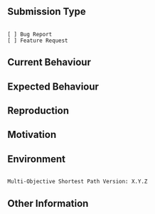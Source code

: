 ## Submission Type
<!-- Check one of the following options with "x". -->
<pre><code>
[ ] Bug Report
[ ] Feature Request
</code></pre>

## Current Behaviour
<!-- Describe how the issue manifests. -->


## Expected Behaviour
<!-- Describe what the desired behavior would be. -->


## Reproduction
<!-- For bug reports please provide the *STEPS TO REPRODUCE*. -->


## Motivation
<!-- Describe the motivation or the concrete use case. -->


## Environment
<!-- Check whether this is still an issue in the most recent version. -->
<pre><code>
Multi-Objective Shortest Path Version: X.Y.Z
</code></pre>

## Other Information
<!-- List any other information that is relevant to your issue. -->
